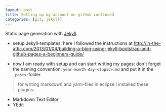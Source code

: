 ```yaml
---
layout: post
title: Setting up my account on github continued
categories: [git, jekyll]
---
```



Static page generation with [Jekyll](http://jekyllrb.com/). 

* setup Jekyll-templates: here I followed the instructions at http://in-the-attic.com/2013/01/04/building-a-blog-using-jekyll-bootstrap-and-github-pages-a-beginners-guide/

* now I am ready with setup and can start writing my pages: don't forget the naming convention: ```year-month-day-<topic>.md``` and put it in the ```_posts```-folder.

> for writing markdown and yaml-files in eclipse I installed these plugins:
* Markdown Text Editor
* YEdit


